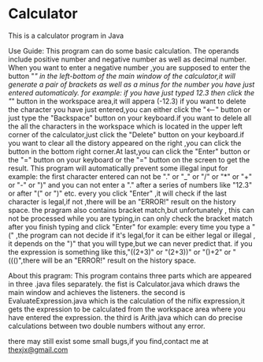 # Calculator
This is a calculator program in Java

Use Guide:
This program can do some basic calculation.
The operands include  positive number and negative number as well as decimal number.
When you want to enter a negative number ,you are supposed to enter the button "_" in the left-bottom of the main window
of the calculator,it will generate a pair of brackets as well as a  minus for the number you have just entered automaticaly.
for example:
if you have just typed 12.3
then click the "_" button
in the workspace area,it will appera (-12.3)
if you want to delete the character you have just entered,you can either click the "<--" button or just type the "Backspace"
button on your keyboard.if you want to delele all the all the characters in the workspace which is located in the upper left
corner of the calculator,just click the "Delete" button on your keyboard.if you want to clear all the distory appeared on the
right ,you can click the button in the bottom right corner.At last,you can click the "Enter" button or the "=" button on your 
keyboard or the "=" button on the screen to get the result.
This program will automatically prevent some illegal input
for example:
the first character entered can not be "." or "_" or "/" or "*" or "+" or "-" or ")"
and you can not enter a "." after a series of numbers like "12.3" or after "(" or ")" etc.
every you click "Enter" ,it will check if the last character is legal,if not ,there will be an "ERROR!" result on the history
space.
the pragram also contains bracket match,but unfortunately , this can not be processed while you are typing,in can only check
the bracket match after you finish typing and click "Enter"
for example:
every time you type a "(" ,the program can not decide if it's legal,for it can be either legal or illegal , it depends on the 
")" that you will type,but we can never predict that.
if you the expression is something like this,"((2+3)" or "(2+3))" or "()+2" or "((()",there will be an "ERROR!" result on the history
space.

About this pragram:
This program contains three parts which are appeared in three .java files separately.
the fist is Calculator.java which draws the main window and achieves the listeners.
the second is EvaluateExpression.java which is the calculation of the nifix expression,it gets the expression to be calculated
from the workspace area where you have entered the expression.
the third is Arith.java which can do precise calculations between two double numbers without any error.

there may still exist some small bugs,if you find,contact me at thexjx@gmail.com 
